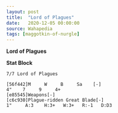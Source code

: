 ```yaml
---
layout: post
title:  "Lord of Plagues"
date:   2020-12-05 00:00:00
source: Wahapedia
tags: [maggotkin-of-nurgle]
---
```


**Lord of Plagues**

**Stat Block**
```
7/7 Lord of Plagues
```

```
[56f442]M     W     B     Sa    [-]
4"    7     9     4+    
[e85545]Weapons[-]
[c6c930]Plague-ridden Great Blade[-]
1"     A:3    H:3+   W:3+   R:-1   D:D3  
```
    